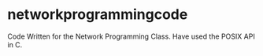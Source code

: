 # networkprogrammingcode
Code Written for the Network Programming Class. Have used the POSIX API in C. 
